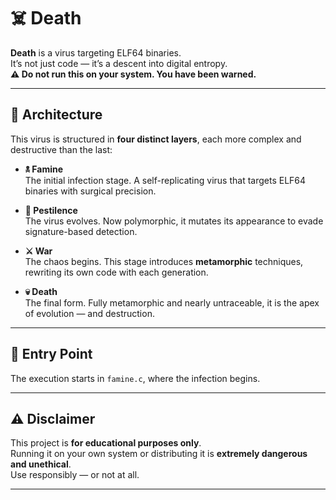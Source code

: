 # ☠️ Death

**Death** is a virus targeting ELF64 binaries.  
It’s not just code — it’s a descent into digital entropy.  
**⚠️ Do not run this on your system. You have been warned.**

---

## 🧬 Architecture

This virus is structured in **four distinct layers**, each more complex and destructive than the last:

- **🕱 Famine**  
  The initial infection stage. A self-replicating virus that targets ELF64 binaries with surgical precision.

- **🦠 Pestilence**  
  The virus evolves. Now polymorphic, it mutates its appearance to evade signature-based detection.

- **⚔️ War**  
  The chaos begins. This stage introduces **metamorphic** techniques, rewriting its own code with each generation.

- **💀 Death**  
  The final form. Fully metamorphic and nearly untraceable, it is the apex of evolution — and destruction.

---

## 🧨 Entry Point

The execution starts in `famine.c`, where the infection begins.

---

## ⚠️ Disclaimer

This project is **for educational purposes only**.  
Running it on your own system or distributing it is **extremely dangerous and unethical**.  
Use responsibly — or not at all.

---
